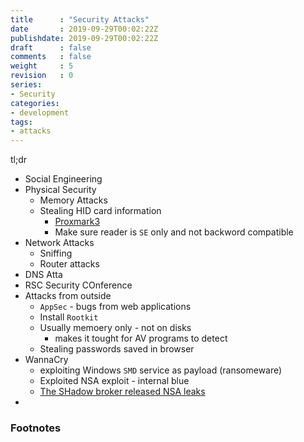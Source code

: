 ```yaml
---
title      : "Security Attacks"
date       : 2019-09-29T00:02:22Z
publishdate: 2019-09-29T00:02:22Z
draft      : false
comments   : false
weight     : 5
revision   : 0
series:
- Security
categories:
- development
tags:
- attacks
---
```


tl;dr

<!-- more -->
* Social Engineering
* Physical Security
  * Memory Attacks
  * Stealing HID card information
    * [Proxmark3](https://github.com/Proxmark/proxmark3/wiki)
    * Make sure reader is `SE` only and not backword compatible
* Network Attacks
  * Sniffing
  * Router attacks
* DNS Atta
* RSC Security COnference
* Attacks from outside
  * `AppSec` - bugs from web applications
  * Install `Rootkit`
  * Usually memoery only - not on disks
    * makes it tought for AV programs to detect
  * Stealing passwords saved in browser
* WannaCry
  * exploiting Windows `SMD` service as payload (ransomeware)
  * Exploited NSA exploit - internal blue
  * [The SHadow broker released NSA leaks](https://en.wikipedia.org/wiki/The_Shadow_Brokers)
* 



### Footnotes

[^1]: https://www.reddit.com/r/Malware/comments/8t43bf/writing_a_rootkit_by_someone_who_knows_nothing/
[^2]: https://github.com/nurupo/rootkit

